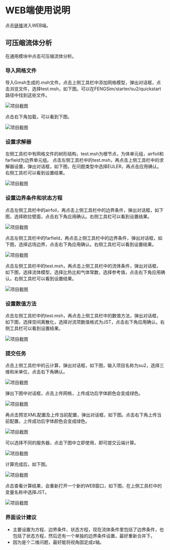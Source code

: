# WEB端使用说明

点击[链接](https://run-web-app.pre-env.cae001.com/projects)进入WEB端。

## 可压缩流体分析

在通用模块中点击可压缩流体分析。

### 导入网格文件

导入Gmsh生成的.msh文件。点击上侧工具栏中添加网格模型，弹出对话框，点击浏览文件，选择test.msh，如下图。可以在FENGSim/starter/su2/quickstart路径中找到这些文件。

![项目截图](./fig/su2/1.png)

点击右下角加载，可以看到下图。

![项目截图](./fig/su2/2.png)

### 设置求解器

左侧工具栏中有网格文件的树形结构，test.msh为根节点，为体单元组，airfoil和farfield为边界单元组。
点击左侧工具栏中的test.msh，再点击上侧工具栏中的求解器设置，弹出对话框，如下图，在问题类型中选择EULER，再点击应用确认。
右侧工具栏可以看到设置结果。

![项目截图](./fig/mbdyn/3.png)

### 设置边界条件和状态方程

点击左侧工具栏中的airfoil，再点击上侧工具栏中的边界条件，弹出对话框，如下图，选择欧拉壁面，点击右下角应用确认。右侧工具栏可以看到设置结果。

![项目截图](./fig/mbdyn/4.png)

点击左侧工具栏中的farfield，再点击上侧工具栏中的边界条件，弹出对话框，如下图，选择远场边界，点击右下角应用确认。右侧工具栏可以看到设置结果。

![项目截图](./fig/mbdyn/5.png)

点击左侧工具栏中的test.msh，再点击上侧工具栏中的流体条件，弹出对话框，如下图，选择流体模型，选择比热比和气体常数，选择参考值，点击右下角应用确认。右侧工具栏可以看到设置结果。

![项目截图](./fig/mbdyn/6.png)

### 设置数值方法

点击左侧工具栏中的test.msh，再点击上侧工具栏中的数值方法，弹出对话框，如下图，选择空间离散化，选择对流项数值格式为JST，点击右下角应用确认。右侧工具栏可以看到设置结果。

![项目截图](./fig/mbdyn/7.png)

### 提交任务

点击上侧工具栏中的云计算，弹出对话框，如下图，输入项目名称为su2，选择三维和米单位，点击右下角确认。

![项目截图](./fig/mbdyn/8.png)

弹出下图中对话框，点击上传网格，上传成功后字体颜色会变成绿色。

![项目截图](./fig/mbdyn/9.png)

再点击预览XML配置及上传当前配置，弹出对话框，如下图。点击右下角上传当前配置，上传成功后字体颜色会变成绿色。

![项目截图](./fig/mbdyn/10.png)

可以选择不同的服务器，点击下图中立即使用，即可提交云端计算。

![项目截图](./fig/mbdyn/11.png)

计算完成后，如下图。

![项目截图](./fig/mbdyn/12.png)

点击查看计算结果，会重新打开一个新的WEB窗口，如下图，在上侧工具栏中的变量名称中选择JST。

![项目截图](./fig/mbdyn/13.png)

### 界面设计建议

* 主要设置为方程、边界条件、状态方程，现在流体条件里包括了边界条件，也包括了状态方程，然后还有一个单独的边界条件设置，最好重新合并下。
* 因为是个二维问题，最好能将视角固定成z轴。
